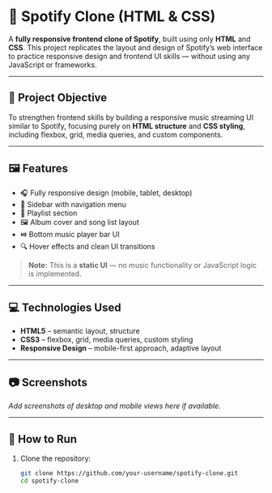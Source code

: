 # 🎵 Spotify Clone (HTML & CSS)

A **fully responsive frontend clone of Spotify**, built using only **HTML** and **CSS**. This project replicates the layout and design of Spotify’s web interface to practice responsive design and frontend UI skills — without using any JavaScript or frameworks.

---

## 🎯 Project Objective

To strengthen frontend skills by building a responsive music streaming UI similar to Spotify, focusing purely on **HTML structure** and **CSS styling**, including flexbox, grid, media queries, and custom components.

---

## 🖼️ Features

- 🎧 Fully responsive design (mobile, tablet, desktop)
- 🎵 Sidebar with navigation menu
- 📃 Playlist section
- 🖼️ Album cover and song list layout
- ⏯️ Bottom music player bar UI
- 🔍 Hover effects and clean UI transitions

> **Note:** This is a **static UI** — no music functionality or JavaScript logic is implemented.

---

## 💻 Technologies Used

- **HTML5** – semantic layout, structure
- **CSS3** – flexbox, grid, media queries, custom styling
- **Responsive Design** – mobile-first approach, adaptive layout

---

## 📷 Screenshots

_Add screenshots of desktop and mobile views here if available._

---

## 🚀 How to Run

1. Clone the repository:
   ```bash
   git clone https://github.com/your-username/spotify-clone.git
   cd spotify-clone
